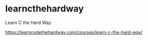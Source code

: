 # learncthehardway
Learn C the Hard Way

https://learncodethehardway.com/courses/learn-c-the-hard-way/
